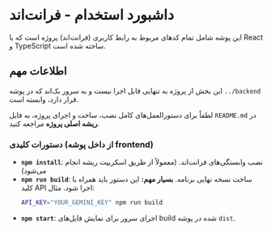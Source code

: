 # داشبورد استخدام - فرانت‌اند

این پوشه شامل تمام کدهای مربوط به رابط کاربری (فرانت‌اند) پروژه است که با React و TypeScript ساخته شده است.

## اطلاعات مهم

این بخش از پروژه به تنهایی قابل اجرا نیست و به سرور بک‌اند که در پوشه `../backend` قرار دارد، وابسته است.

لطفاً برای دستورالعمل‌های کامل نصب، ساخت و اجرای پروژه، به فایل `README.md` در **ریشه اصلی پروژه** مراجعه کنید.

### دستورات کلیدی (از داخل پوشه frontend)

-   **`npm install`**: نصب وابستگی‌های فرانت‌اند. (معمولاً از طریق اسکریپت ریشه انجام می‌شود)
-   **`npm run build`**: ساخت نسخه نهایی برنامه. **بسیار مهم:** این دستور باید همراه با کلید API اجرا شود. مثال:
    ```bash
    API_KEY="YOUR_GEMINI_KEY" npm run build
    ```
-   **`npm start`**: اجرای سرور برای نمایش فایل‌های build شده در پوشه `dist`.
